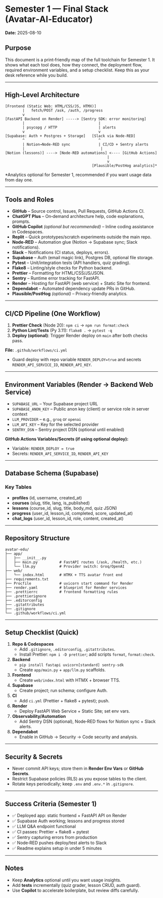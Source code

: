 # Semester 1 — Final Stack (Avatar‑AI‑Educator)
**Date:** 2025-08-10

## Purpose
This document is a print‑friendly map of the full toolchain for Semester 1. It shows what each tool does, how they connect, the deployment flow, required environment variables, and a setup checklist. Keep this as your desk reference while you build.

---

## High‑Level Architecture
```
[Frontend (Static Web: HTML/CSS/JS, HTMX)]
        |   fetch/POST /ask, /auth, /progress
        v
[FastAPI Backend on Render] -----> [Sentry SDK: error monitoring]
        |                                  |
        | psycopg / HTTP                   | alerts
        v                                  v
[Supabase: Auth + Postgres + Storage]   [Slack via Node‑RED]
        ^                                  ^
        | Notion→Node‑RED sync             | CI/CD + Sentry alerts
        |                                   |
[Notion (lessons)] ----> [Node‑RED automations] <---- [GitHub Actions]
                                               |
                                               v
                                        [Plausible/PostHog analytics]*
```
*Analytics optional for Semester 1, recommended if you want usage data from day one.

---

## Tools and Roles
- **GitHub** – Source control, Issues, Pull Requests, GitHub Actions CI.
- **ChatGPT Plus** – On‑demand architecture help, code explanations, prompts.
- **GitHub Copilot** *(optional but recommended)* – Inline coding assistance in Codespaces.
- **Replit** – Quick prototypes/scratch experiments outside the main repo.
- **Node‑RED** – Automation glue (Notion → Supabase sync; Slack notifications).
- **Slack** – Notifications (CI status, deploys, errors).
- **Supabase** – Auth (email magic link), Postgres DB, optional file storage.
- **Pytest** – Unit/integration tests (API handlers, quiz grading).
- **Flake8** – Linting/style checks for Python backend.
- **Prettier** – Formatting for HTML/CSS/JS/JSON.
- **Sentry** – Runtime error tracking for FastAPI.
- **Render** – Hosting for FastAPI (web service) + Static Site for frontend.
- **Dependabot** – Automated dependency update PRs in GitHub.
- **Plausible/PostHog** *(optional)* – Privacy‑friendly analytics.

---

## CI/CD Pipeline (One Workflow)
1. **Prettier Check** (Node 20): `npm ci` → `npm run format:check`
2. **Python Lint/Tests** (Py 3.11): `flake8 .` → `pytest -q`
3. **Deploy (optional)**: Trigger Render deploy on `main` after both checks pass.

**File:** `.github/workflows/ci.yml`  
- Guard deploy with repo variable `RENDER_DEPLOY=true` and secrets `RENDER_API_SERVICE_ID`, `RENDER_API_KEY`.

---

## Environment Variables (Render → Backend Web Service)
- `SUPABASE_URL` – Your Supabase project URL
- `SUPABASE_ANON_KEY` – Public anon key (client) or service role in server context
- `LLM_PROVIDER` – e.g., `groq` or `openai`
- `LLM_API_KEY` – Key for the selected provider
- `SENTRY_DSN` – Sentry project DSN (optional until enabled)

**GitHub Actions Variables/Secrets (if using optional deploy):**
- Variable: `RENDER_DEPLOY = true`
- Secrets: `RENDER_API_SERVICE_ID`, `RENDER_API_KEY`

---

## Database Schema (Supabase)
### Key Tables
- **profiles** (id, username, created_at)
- **courses** (slug, title, lang, is_published)
- **lessons** (course_id, slug, title, body_md, quiz JSON)
- **progress** (user_id, lesson_id, completed, score, updated_at)
- **chat_logs** (user_id, lesson_id, role, content, created_at)

---

## Repository Structure
```
avatar-edu/
├── app/
│   ├── __init__.py
│   ├── main.py          # FastAPI routes (/ask, /health, etc.)
│   └── llm.py           # Provider switch: Groq/OpenAI
├── web/
│   └── index.html       # HTMX + TTS avatar front end
├── requirements.txt
├── Procfile             # uvicorn start command for Render
├── render.yaml          # blueprint for Render services
├── .prettierrc          # frontend formatting rules
├── .prettierignore
├── .editorconfig
├── .gitattributes
├── .gitignore
└── .github/workflows/ci.yml
```

---

## Setup Checklist (Quick)
1. **Repo & Codespaces**
   - Add `.gitignore`, `.editorconfig`, `.gitattributes`.
   - Install Prettier: `npm i -D prettier`; add scripts `format`, `format:check`.
2. **Backend**
   - `pip install fastapi uvicorn[standard] sentry-sdk`
   - Create `app/main.py` + `app/llm.py` scaffolds.
3. **Frontend**
   - Create `web/index.html` with HTMX + browser TTS.
4. **Supabase**
   - Create project; run schema; configure Auth.
5. **CI**
   - Add `ci.yml` (Prettier + flake8 + pytest); push.
6. **Render**
   - Deploy FastAPI Web Service + Static Site; set env vars.
7. **Observability/Automation**
   - Add Sentry DSN (optional), Node‑RED flows for Notion sync + Slack alerts.
8. **Dependabot**
   - Enable in GitHub → Security → Code security and analysis.

---

## Security & Secrets
- Never commit API keys; store them in **Render Env Vars** or **GitHub Secrets**.
- Restrict Supabase policies (RLS) as you expose tables to the client.
- Rotate keys periodically; keep `.env` and `.env.*` in `.gitignore`.

---

## Success Criteria (Semester 1)
- ✅ Deployed app: static frontend + FastAPI API on Render
- ✅ Supabase Auth working; lessons and progress stored
- ✅ LLM Q&A endpoint functional
- ✅ CI passes: Prettier + flake8 + pytest
- ✅ Sentry capturing errors from production
- ✅ Node‑RED pushes deploy/test alerts to Slack
- ✅ Readme explains setup in under 5 minutes

---

## Notes
- Keep **Analytics** optional until you want usage insights.
- Add **tests** incrementally (quiz grader, lesson CRUD, auth guard).
- Use **Copilot** to accelerate boilerplate, but review diffs carefully.
